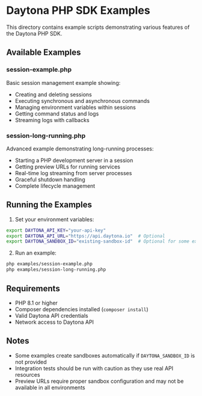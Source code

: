 # Daytona PHP SDK Examples

This directory contains example scripts demonstrating various features of the Daytona PHP SDK.

## Available Examples

### session-example.php
Basic session management example showing:
- Creating and deleting sessions
- Executing synchronous and asynchronous commands
- Managing environment variables within sessions
- Getting command status and logs
- Streaming logs with callbacks

### session-long-running.php
Advanced example demonstrating long-running processes:
- Starting a PHP development server in a session
- Getting preview URLs for running services
- Real-time log streaming from server processes
- Graceful shutdown handling
- Complete lifecycle management

## Running the Examples

1. Set your environment variables:
```bash
export DAYTONA_API_KEY="your-api-key"
export DAYTONA_API_URL="https://api.daytona.io"  # Optional
export DAYTONA_SANDBOX_ID="existing-sandbox-id"  # Optional for some examples
```

2. Run an example:
```bash
php examples/session-example.php
php examples/session-long-running.php
```

## Requirements

- PHP 8.1 or higher
- Composer dependencies installed (`composer install`)
- Valid Daytona API credentials
- Network access to Daytona API

## Notes

- Some examples create sandboxes automatically if `DAYTONA_SANDBOX_ID` is not provided
- Integration tests should be run with caution as they use real API resources
- Preview URLs require proper sandbox configuration and may not be available in all environments
